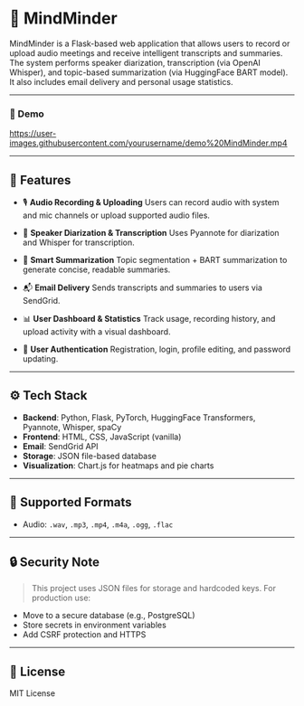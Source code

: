 # 🧠 MindMinder

MindMinder is a Flask-based web application that allows users to record or upload audio meetings and receive intelligent transcripts and summaries. The system performs speaker diarization, transcription (via OpenAI Whisper), and topic-based summarization (via HuggingFace BART model). It also includes email delivery and personal usage statistics.

---
### 🎥 Demo
https://user-images.githubusercontent.com/yourusername/demo%20MindMinder.mp4

---

## 🚀 Features

* 🎙️ **Audio Recording & Uploading**
  Users can record audio with system and mic channels or upload supported audio files.

* 🧠 **Speaker Diarization & Transcription**
  Uses Pyannote for diarization and Whisper for transcription.

* 🧾 **Smart Summarization**
  Topic segmentation + BART summarization to generate concise, readable summaries.

* 📬 **Email Delivery**
  Sends transcripts and summaries to users via SendGrid.

* 📊 **User Dashboard & Statistics**
  Track usage, recording history, and upload activity with a visual dashboard.

* 👤 **User Authentication**
  Registration, login, profile editing, and password updating.

---



## ⚙️ Tech Stack

* **Backend**: Python, Flask, PyTorch, HuggingFace Transformers, Pyannote, Whisper, spaCy
* **Frontend**: HTML, CSS, JavaScript (vanilla)
* **Email**: SendGrid API
* **Storage**: JSON file-based database
* **Visualization**: Chart.js for heatmaps and pie charts

---

## 🧪 Supported Formats

* Audio: `.wav`, `.mp3`, `.mp4`, `.m4a`, `.ogg`, `.flac`

---

## 🔒 Security Note

> This project uses JSON files for storage and hardcoded keys. For production use:

* Move to a secure database (e.g., PostgreSQL)
* Store secrets in environment variables
* Add CSRF protection and HTTPS

---

## 📄 License

MIT License

